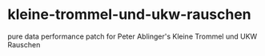 # kleine-trommel-und-ukw-rauschen
pure data performance patch for Peter Ablinger's Kleine Trommel und UKW Rauschen
